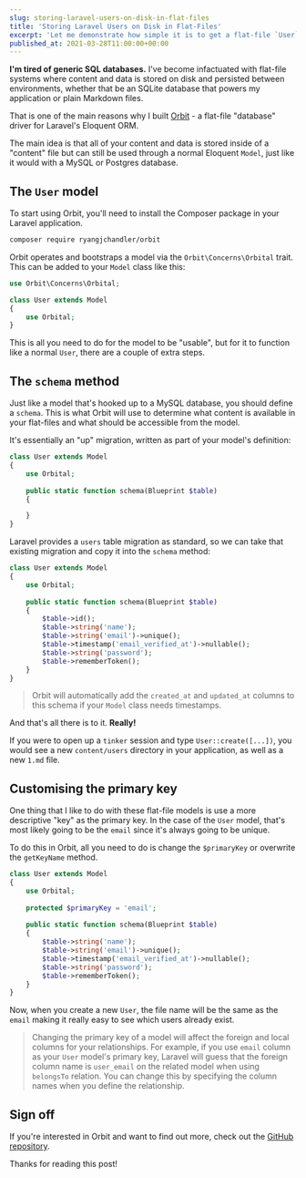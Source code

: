 ```yaml
---
slug: storing-laravel-users-on-disk-in-flat-files
title: 'Storing Laravel Users on Disk in Flat-Files'
excerpt: 'Let me demonstrate how simple it is to get a flat-file `User` model going in your Laravel application.'
published_at: 2021-03-28T11:00:00+00:00
---
```

**I'm tired of generic SQL databases.** I've become infactuated with flat-file systems where content and data is stored on disk and persisted between environments, whether that be an SQLite database that powers my application or plain Markdown files.

That is one of the main reasons why I built [Orbit](https://github.com/ryangjchandler/orbit) - a flat-file "database" driver for Laravel's Eloquent ORM.

The main idea is that all of your content and data is stored inside of a "content" file but can still be used through a normal Eloquent `Model`, just like it would with a MySQL or Postgres database.

## The `User` model

To start using Orbit, you'll need to install the Composer package in your Laravel application.

```bash
composer require ryangjchandler/orbit
```

Orbit operates and bootstraps a model via the `Orbit\Concerns\Orbital` trait. This can be added to your `Model` class like this:

```php
use Orbit\Concerns\Orbital;

class User extends Model
{
    use Orbital;
}
```

This is all you need to do for the model to be "usable", but for it to function like a normal `User`, there are a couple of extra steps.

## The `schema` method

Just like a model that's hooked up to a MySQL database, you should define a `schema`. This is what Orbit will use to determine what content is available in your flat-files and what should be accessible from the model.

It's essentially an "up" migration, written as part of your model's definition:

```php
class User extends Model
{
    use Orbital;
  
    public static function schema(Blueprint $table)
    {

    }
}
```

Laravel provides a `users` table migration as standard, so we can take that existing migration and copy it into the `schema` method:

```php
class User extends Model
{
    use Orbital;
  
    public static function schema(Blueprint $table)
    {
        $table->id();
        $table->string('name');
        $table->string('email')->unique();
        $table->timestamp('email_verified_at')->nullable();
        $table->string('password');
        $table->rememberToken();
    }
}
```

> Orbit will automatically add the `created_at` and `updated_at` columns to this schema if your `Model` class needs timestamps.

And that's all there is to it. **Really!**

If you were to open up a `tinker` session and type `User::create([...])`, you would see a new `content/users` directory in your application, as well as a new `1.md` file.

## Customising the primary key

One thing that I like to do with these flat-file models is use a more descriptive "key" as the primary key. In the case of the `User` model, that's most likely going to be the `email` since it's always going to be unique.

To do this in Orbit, all you need to do is change the `$primaryKey` or overwrite the `getKeyName` method.

```php
class User extends Model
{
    use Orbital;
  
    protected $primaryKey = 'email';
  
    public static function schema(Blueprint $table)
    {
        $table->string('name');
        $table->string('email')->unique();
        $table->timestamp('email_verified_at')->nullable();
        $table->string('password');
        $table->rememberToken();
    }
}
```

Now, when you create a new `User`, the file name will be the same as the `email` making it really easy to see which users already exist.

> Changing the primary key of a model will affect the foreign and local columns for your relationships. For example, if you use `email` column as your `User` model's primary key, Laravel will guess that the foreign column name is `user_email` on the related model when using `belongsTo` relation. You can change this by specifying the column names when you define the relationship.

## Sign off

If you're interested in Orbit and want to find out more, check out the [GitHub repository](https://github.com/ryangjchandler/orbit).

Thanks for reading this post!